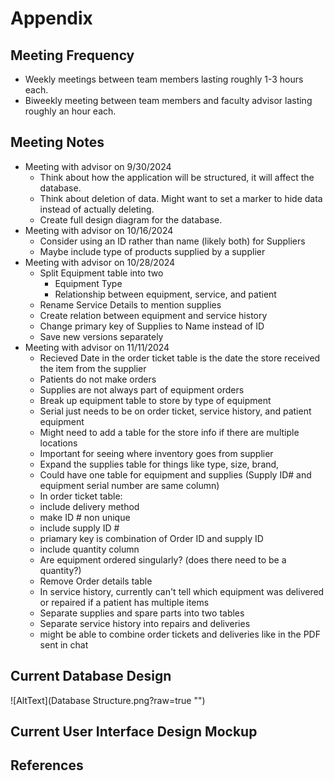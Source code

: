 # Appendix
## Meeting Frequency
- Weekly meetings between team members lasting roughly 1-3 hours each.
- Biweekly meeting between team members and faculty advisor lasting roughly an hour each.
  
## Meeting Notes
- Meeting with advisor on 9/30/2024
  - Think about how the application will be structured, it will affect the database.
  - Think about deletion of data. Might want to set a marker to hide data instead of actually deleting.
  - Create full design diagram for the database.
- Meeting with advisor on 10/16/2024
  - Consider using an ID rather than name (likely both) for Suppliers
  - Maybe include type of products supplied by a supplier
- Meeting with advisor on 10/28/2024
  - Split Equipment table into two
    - Equipment Type
    - Relationship between equipment, service, and patient
  - Rename Service Details to mention supplies
  - Create relation between equipment and service history
  - Change primary key of Supplies to Name instead of ID
  - Save new versions separately
- Meeting with advisor on 11/11/2024
  - Recieved Date in the order ticket table is the date the store received the item from the supplier
  - Patients do not make orders
  - Supplies are not always part of equipment orders
  - Break up equipment table to store by type of equipment
  - Serial just needs to be on order ticket, service history, and patient equipment
  - Might need to add a table for the store info if there are multiple locations
  - Important for seeing where inventory goes from supplier
  - Expand the supplies table for things like type, size, brand,
  - Could have one table for equipment and supplies (Supply ID# and equipment serial number are same column)
  - In order ticket table:
  - include delivery method
  - make ID # non unique
  - include supply ID #
  - priamary key is combination of Order ID and supply ID
  - include quantity column
  - Are equipment ordered singularly? (does there need to be a quantity?)
  - Remove Order details table
  - In service history, currently can't tell which equipment was delivered or repaired if a patient has multiple items
  - Separate supplies and spare parts into two tables
  - Separate service history into repairs and deliveries
  - might be able to combine order tickets and deliveries like in the PDF sent in chat
  
## Current Database Design
![AltText](Database Structure.png?raw=true "")
## Current User Interface Design Mockup

## References
